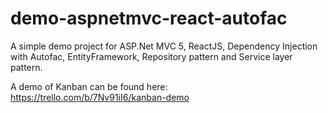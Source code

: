 # demo-aspnetmvc-react-autofac
A simple demo project for ASP.Net MVC 5, ReactJS, Dependency Injection with Autofac, EntityFramework, Repository pattern and Service layer pattern.

A demo of Kanban can be found here: https://trello.com/b/7Nv91iI6/kanban-demo

